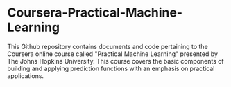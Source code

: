 # Coursera-Practical-Machine-Learning
This Github repository contains documents and code pertaining to the Coursera online course called "Practical Machine Learning" presented by The Johns Hopkins University. This course covers the basic components of building and applying prediction functions with an emphasis on practical applications.
